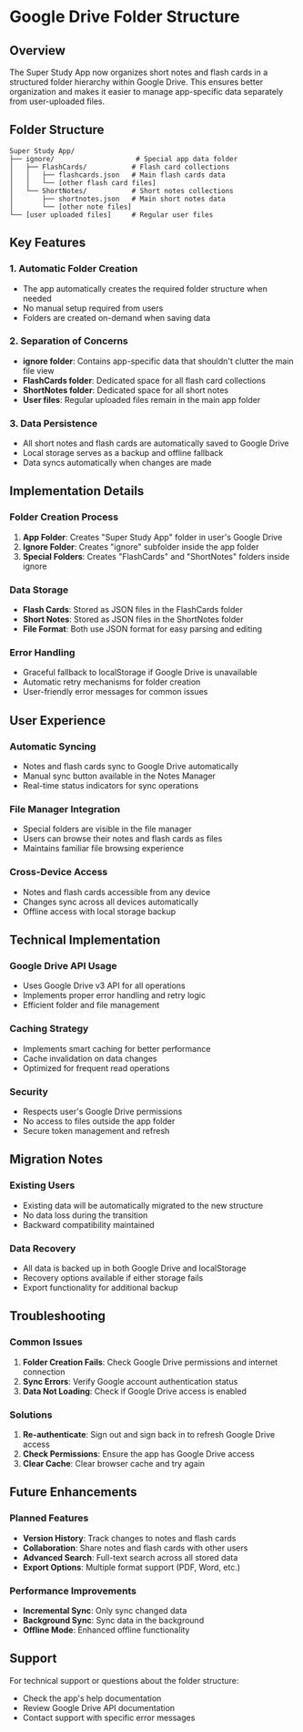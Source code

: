 # Google Drive Folder Structure

## Overview
The Super Study App now organizes short notes and flash cards in a structured folder hierarchy within Google Drive. This ensures better organization and makes it easier to manage app-specific data separately from user-uploaded files.

## Folder Structure
```
Super Study App/
├── ignore/                    # Special app data folder
│   ├── FlashCards/           # Flash card collections
│   │   ├── flashcards.json   # Main flash cards data
│   │   └── [other flash card files]
│   └── ShortNotes/           # Short notes collections
│       ├── shortnotes.json   # Main short notes data
│       └── [other note files]
└── [user uploaded files]     # Regular user files
```

## Key Features

### 1. Automatic Folder Creation
- The app automatically creates the required folder structure when needed
- No manual setup required from users
- Folders are created on-demand when saving data

### 2. Separation of Concerns
- **ignore folder**: Contains app-specific data that shouldn't clutter the main file view
- **FlashCards folder**: Dedicated space for all flash card collections
- **ShortNotes folder**: Dedicated space for all short notes
- **User files**: Regular uploaded files remain in the main app folder

### 3. Data Persistence
- All short notes and flash cards are automatically saved to Google Drive
- Local storage serves as a backup and offline fallback
- Data syncs automatically when changes are made

## Implementation Details

### Folder Creation Process
1. **App Folder**: Creates "Super Study App" folder in user's Google Drive
2. **Ignore Folder**: Creates "ignore" subfolder inside the app folder
3. **Special Folders**: Creates "FlashCards" and "ShortNotes" folders inside ignore

### Data Storage
- **Flash Cards**: Stored as JSON files in the FlashCards folder
- **Short Notes**: Stored as JSON files in the ShortNotes folder
- **File Format**: Both use JSON format for easy parsing and editing

### Error Handling
- Graceful fallback to localStorage if Google Drive is unavailable
- Automatic retry mechanisms for folder creation
- User-friendly error messages for common issues

## User Experience

### Automatic Syncing
- Notes and flash cards sync to Google Drive automatically
- Manual sync button available in the Notes Manager
- Real-time status indicators for sync operations

### File Manager Integration
- Special folders are visible in the file manager
- Users can browse their notes and flash cards as files
- Maintains familiar file browsing experience

### Cross-Device Access
- Notes and flash cards accessible from any device
- Changes sync across all devices automatically
- Offline access with local storage backup

## Technical Implementation

### Google Drive API Usage
- Uses Google Drive v3 API for all operations
- Implements proper error handling and retry logic
- Efficient folder and file management

### Caching Strategy
- Implements smart caching for better performance
- Cache invalidation on data changes
- Optimized for frequent read operations

### Security
- Respects user's Google Drive permissions
- No access to files outside the app folder
- Secure token management and refresh

## Migration Notes

### Existing Users
- Existing data will be automatically migrated to the new structure
- No data loss during the transition
- Backward compatibility maintained

### Data Recovery
- All data is backed up in both Google Drive and localStorage
- Recovery options available if either storage fails
- Export functionality for additional backup

## Troubleshooting

### Common Issues
1. **Folder Creation Fails**: Check Google Drive permissions and internet connection
2. **Sync Errors**: Verify Google account authentication status
3. **Data Not Loading**: Check if Google Drive access is enabled

### Solutions
1. **Re-authenticate**: Sign out and sign back in to refresh Google Drive access
2. **Check Permissions**: Ensure the app has Google Drive access
3. **Clear Cache**: Clear browser cache and try again

## Future Enhancements

### Planned Features
- **Version History**: Track changes to notes and flash cards
- **Collaboration**: Share notes and flash cards with other users
- **Advanced Search**: Full-text search across all stored data
- **Export Options**: Multiple format support (PDF, Word, etc.)

### Performance Improvements
- **Incremental Sync**: Only sync changed data
- **Background Sync**: Sync data in the background
- **Offline Mode**: Enhanced offline functionality

## Support

For technical support or questions about the folder structure:
- Check the app's help documentation
- Review Google Drive API documentation
- Contact support with specific error messages
